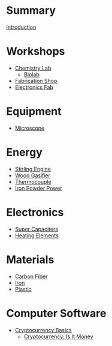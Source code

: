 # Summary

[Introduction](Introduction.md)

# Workshops

- [Chemistry Lab]()
    - [Biolab](workshops/Biolab.md)
- [Fabrication Shop]()
- [Electronics Fab](workshops/Electronics_Fab.md)

# Equipment

- [Microscope](equipment/Microscope.md)

# Energy

- [Stirling Engine](energy/Stirling_Engine.md)
- [Wood Gasifier](energy/Wood_Gasifier.md)
- [Thermocouple](energy/Thermocouple.md)
- [Iron Powder Power](energy/Iron_Powder_Power.md)

# Electronics

- [Super Capaciters](electronics/Super_Capacitors.md)
- [Heating Elements](electronics/Heating_Elements.md)

# Materials

- [Carbon Fiber](materials/Carbon_Fiber.md)
- [Iron](materials/Iron.md)
- [Plastic](materials/Plastic.md)

# Computer Software

- [Cryptocurrency Basics](computer_software/Cryptocurrency_Basics.md)
    - [Cryptocurrency: Is It Money](computer_software/Cryptocurrency_Is_It_Money.md)

